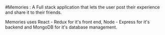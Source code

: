 #Memories : A Full stack application that lets the user post their experience and share it to their friends.

Memories uses React - Redux for it's front end, Node - Express for it's backend and MongoDB for it's database management.
